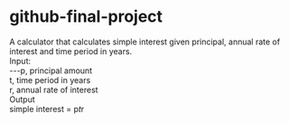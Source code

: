 # github-final-project

A calculator that calculates simple interest given principal, annual rate of interest and time period in years.  
Input:  
---p, principal amount  
   t, time period in years  
   r, annual rate of interest  
Output  
   simple interest = p*t*r  
   
